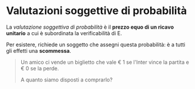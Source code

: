 # Valutazioni soggettive di probabilità

La _valutazione soggettiva di probabilità_ è il **prezzo equo di un ricavo unitario** a cui è subordinata la verificabilità di E.

Per esistere, richiede un soggetto che assegni questa probabilità: è a tutti gli effetti una **scommessa**.

> Un amico ci vende un biglietto che vale € 1 se l'Inter vince la partita e € 0 se la perde.
>
> A quanto siamo disposti a comprarlo?

